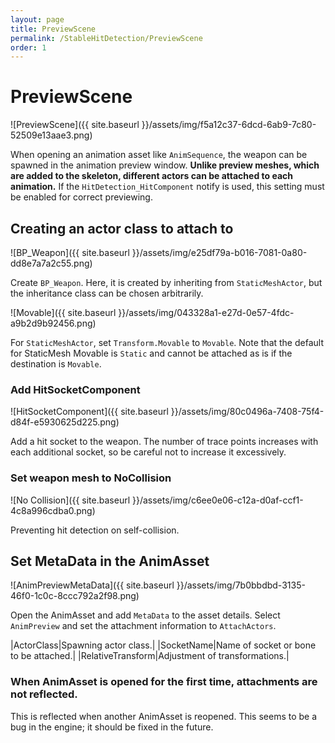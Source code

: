```yaml
---
layout: page
title: PreviewScene
permalink: /StableHitDetection/PreviewScene
order: 1
---
```


# PreviewScene
![PreviewScene]({{ site.baseurl }}/assets/img/f5a12c37-6dcd-6ab9-7c80-52509e13aae3.png)

When opening an animation asset like `AnimSequence`, the weapon can be spawned in the animation preview window.
**Unlike preview meshes, which are added to the skeleton, different actors can be attached to each animation.**
If the `HitDetection_HitComponent` notify is used, this setting must be enabled for correct previewing.

## Creating an actor class to attach to
![BP_Weapon]({{ site.baseurl }}/assets/img/e25df79a-b016-7081-0a80-dd8e7a7a2c55.png)

Create `BP_Weapon`. Here, it is created by inheriting from `StaticMeshActor`, but the inheritance class can be chosen arbitrarily.

![Movable]({{ site.baseurl }}/assets/img/043328a1-e27d-0e57-4fdc-a9b2d9b92456.png)

For `StaticMeshActor`, set `Transform.Movable` to `Movable`.
Note that the default for StaticMesh Movable is `Static` and cannot be attached as is if the destination is `Movable`.

### Add HitSocketComponent
![HitSocketComponent]({{ site.baseurl }}/assets/img/80c0496a-7408-75f4-d84f-e5930625d225.png)

Add a hit socket to the weapon.
The number of trace points increases with each additional socket, so be careful not to increase it excessively.

### Set weapon mesh to NoCollision
![No Collision]({{ site.baseurl }}/assets/img/c6ee0e06-c12a-d0af-ccf1-4c8a996cdba0.png)

Preventing hit detection on self-collision.

## Set MetaData in the AnimAsset
![AnimPreviewMetaData]({{ site.baseurl }}/assets/img/7b0bbdbd-3135-46f0-1c0c-8ccc792a2f98.png)

Open the AnimAsset and add `MetaData` to the asset details.
Select `AnimPreview` and set the attachment information to `AttachActors`.

|ActorClass|Spawning actor class.|
|SocketName|Name of socket or bone to be attached.|
|RelativeTransform|Adjustment of transformations.|

### When AnimAsset is opened for the first time, attachments are not reflected.
This is reflected when another AnimAsset is reopened.
This seems to be a bug in the engine; it should be fixed in the future.
